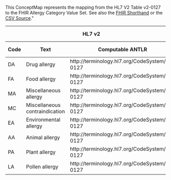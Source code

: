 
This ConceptMap represents the mapping from the HL7 V2 Table v2-0127 to the FHIR Allergy Category Value Set. See also the <a href='https://github.com/HL7/v2-to-fhir/blob/master/tank/ConceptMap v2-0127 to Allergy Category.fsh'>FHIR Shorthand</a> or the <a href='https://github.com/HL7/v2-to-fhir/blob/master/mappings/'>CSV Source</a>."
<table class='grid'><thead>
<tr><th colspan='3' style='border-right: 2px solid black;'>HL7 v2</th><th colspan='3' style='border-right: 2px solid black;'>Condition (IF True, args)</th><th colspan='4'>HL7 FHIR</th><th>Comments</th></tr>
<tr><th>Code</th><th>Text</th><th>Computable ANTLR</th><th>Computable FHIRPath</th><th>Code</th><th>&#xA0;</th><th>Display</th><th>Code System</th><th>&#xA0;</th></tr></thead>
<tbody>
<tr><td>DA</td><td>Drug allergy</td><td style='border-right: 2px'>http://terminology.hl7.org/CodeSystem/v2-0127</td><td></td><td></td><td style='border-right: 2px'></td><td>medication</td><td></td><td>Medication</td><td>http://hl7.org/fhir/allergy-intolerance-category</td><td></td></tr>
<tr><td>FA</td><td>Food allergy</td><td style='border-right: 2px'>http://terminology.hl7.org/CodeSystem/v2-0127</td><td></td><td></td><td style='border-right: 2px'></td><td>food</td><td></td><td>Food</td><td>http://hl7.org/fhir/allergy-intolerance-category</td><td></td></tr>
<tr><td>MA</td><td>Miscellaneous allergy</td><td style='border-right: 2px'>http://terminology.hl7.org/CodeSystem/v2-0127</td><td></td><td></td><td style='border-right: 2px'></td><td></td><td></td><td></td><td></td><td></td></tr>
<tr><td>MC</td><td>Miscellaneous contraindication</td><td style='border-right: 2px'>http://terminology.hl7.org/CodeSystem/v2-0127</td><td></td><td></td><td style='border-right: 2px'></td><td></td><td></td><td></td><td></td><td></td></tr>
<tr><td>EA</td><td>Environmental allergy</td><td style='border-right: 2px'>http://terminology.hl7.org/CodeSystem/v2-0127</td><td></td><td></td><td style='border-right: 2px'></td><td>environment</td><td></td><td>Environment</td><td>http://hl7.org/fhir/allergy-intolerance-category</td><td></td></tr>
<tr><td>AA</td><td>Animal allergy</td><td style='border-right: 2px'>http://terminology.hl7.org/CodeSystem/v2-0127</td><td></td><td></td><td style='border-right: 2px'></td><td>environment</td><td></td><td>Environment</td><td>http://hl7.org/fhir/allergy-intolerance-category</td><td></td></tr>
<tr><td>PA</td><td>Plant allergy</td><td style='border-right: 2px'>http://terminology.hl7.org/CodeSystem/v2-0127</td><td></td><td></td><td style='border-right: 2px'></td><td>environment</td><td></td><td>Environment</td><td>http://hl7.org/fhir/allergy-intolerance-category</td><td></td></tr>
<tr><td>LA</td><td>Pollen allergy</td><td style='border-right: 2px'>http://terminology.hl7.org/CodeSystem/v2-0127</td><td></td><td></td><td style='border-right: 2px'></td><td>environment</td><td></td><td>Environment</td><td>http://hl7.org/fhir/allergy-intolerance-category</td><td></td></tr>
</tbody></table>
